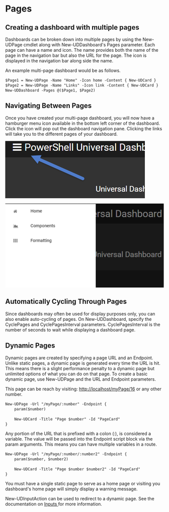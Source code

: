 # Pages

## Creating a dashboard with multiple pages

Dashboards can be broken down into multiple pages by using the New-UDPage cmdlet along with New-UDDashboard's Pages parameter. Each page can have a name and icon. The name provides both the name of the page in the navigation bar but also the URL for the page. The icon is displayed in the navigation bar along side the name.

An example multi-page dashboard would be as follows.

```text
$Page1 = New-UDPage -Name "Home" -Icon home -Content { New-UDCard }    
$Page2 = New-UDPage -Name "Links" -Icon link -Content { New-UDCard }    
New-UDDashboard -Pages @($Page1, $Page2)
```

## Navigating Between Pages

Once you have created your multi-page dashboard, you will now have a hamburger menu icon available in the bottom left corner of the dashboard. Click the icon will pop out the dashboard navigation pane. Clicking the links will take you to the different pages of your dashboard.

![](../.gitbook/assets/hamburger-menu.png)

![](../.gitbook/assets/navigation.png)

## Automatically Cycling Through Pages

Since dashboards may often be used for display purposes only, you can also enable auto-cycling of pages. On New-UDDashboard, specify the CyclePages and CyclePagesInterval parameters. CyclePagesInterval is the number of seconds to wait while displaying a dashboard page.

## Dynamic Pages

Dynamic pages are created by specifying a page URL and an Endpoint. Unlike static pages, a dynamic page is generated every time the URL is hit. This means there is a slight performance penalty to a dynamic page but unlimited options of what you can do on that page. To create a basic dynamic page, use New-UDPage and the URL and Endpoint parameters.

This page can be reach by visiting: [http://localhost/myPage/16](http://localhost/myPage/16) or any other number.

```text
New-UDPage -Url "/myPage/:number" -Endpoint {
    param($number)

    New-UDCard -Title "Page $number" -Id "PageCard"
}
```

Any portion of the URL that is prefixed with a colon \(:\), is considered a variable. The value will be passed into the Endpoint script block via the param arguments. This means you can have multiple variables in a route.

```text
New-UDPage -Url "/myPage/:number/:number2" -Endpoint {
    param($number, $number2)

    New-UDCard -Title "Page $number $number2" -Id "PageCard"
}
```

You must have a single static page to serve as a home page or visiting you dashboard's home page will simply display a warning message.

New-UDInputAction can be used to redirect to a dynamic page. See the documentation on [Inputs ](https://github.com/adamdriscoll/universal-dashboard-documentation/tree/89087727c84b163ffad4ab000df1b69ba54f36bc/powershell-pro-tools-documentation/inputs.md)for more information.

